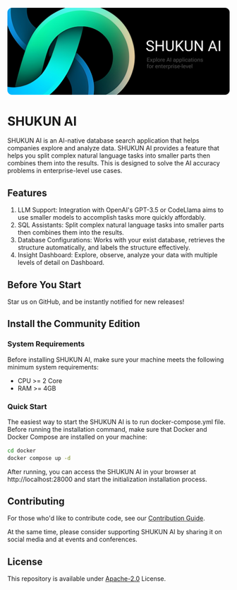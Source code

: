 <p align="center">
    <img src="./images/readme-banner.png" />
</p>

# SHUKUN AI

SHUKUN AI is an AI-native database search application that helps companies explore and analyze data. SHUKUN AI provides a feature that helps you split complex natural language tasks into smaller parts then combines them into the results. This is designed to solve the AI accuracy problems in enterprise-level use cases.

## Features

1. LLM Support: Integration with OpenAI's GPT-3.5 or CodeLlama aims to use smaller models to accomplish tasks more quickly affordably.
2. SQL Assistants: Split complex natural language tasks into smaller parts then combines them into the results.
3. Database Configurations: Works with your exist database, retrieves the structure automatically, and labels the structure effectively.
4. Insight Dashboard: Explore, observe, analyze your data with multiple levels of detail on Dashboard.

## Before You Start

Star us on GitHub, and be instantly notified for new releases!

## Install the Community Edition

### System Requirements

Before installing SHUKUN AI, make sure your machine meets the following minimum system requirements:

- CPU >= 2 Core
- RAM >= 4GB

### Quick Start

The easiest way to start the SHUKUN AI is to run docker-compose.yml file. Before running the installation command, make sure that Docker and Docker Compose are installed on your machine:

```bash
cd docker
docker compose up -d
```

After running, you can access the SHUKUN AI in your browser at http://localhost:28000 and start the initialization installation process.

## Contributing

For those who'd like to contribute code, see our [Contribution Guide](./CONTRIBUTE.md).

At the same time, please consider supporting SHUKUN AI by sharing it on social media and at events and conferences.

## License

This repository is available under [Apache-2.0](./LICENSE) License.
